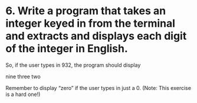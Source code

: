 # 6. Write a program that takes an integer keyed in from the terminal and extracts and displays each digit of the integer in English. 

So, if the user types in 932, the program should display

nine three two

Remember to display “zero” if the user types in just a 0. (Note: This exercise is a hard one!)